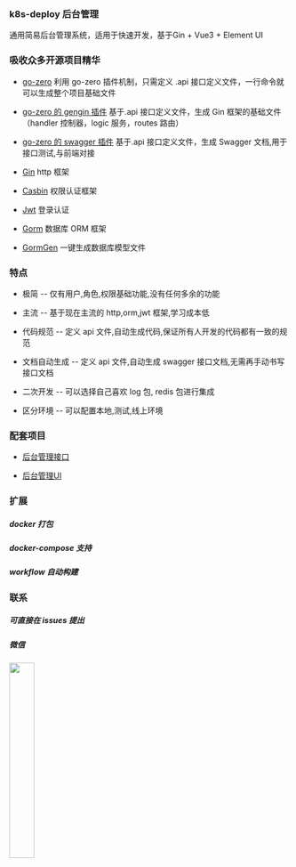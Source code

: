 ### k8s-deploy 后台管理

通用简易后台管理系统，适用于快速开发，基于Gin + Vue3 + Element UI

### 吸收众多开源项目精华

* [go-zero](https://github.com/zeromicro/go-zero) 利用 go-zero 插件机制，只需定义 .api 接口定义文件，一行命令就可以生成整个项目基础文件

* [go-zero 的 gengin 插件](https://github.com/MasterJoyHunan/gengin) 基于.api 接口定义文件，生成 Gin 框架的基础文件（handler 控制器，logic 服务，routes 路由）

* [go-zero 的 swagger 插件](https://github.com/MasterJoyHunan/gen-swagger) 基于.api 接口定义文件，生成 Swagger 文档,用于接口测试,与前端对接

* [Gin](https://github.com/gin-gonic/gin) http 框架

* [Casbin](https://github.com/casbin/casbin) 权限认证框架

* [Jwt](https://github.com/dgrijalva/jwt-go) 登录认证

* [Gorm](https://gorm.io/docs) 数据库 ORM 框架

* [GormGen](https://gorm.io/gen) 一键生成数据库模型文件

### 特点

* 极简 -- 仅有用户,角色,权限基础功能,没有任何多余的功能

* 主流 -- 基于现在主流的 http,orm,jwt 框架,学习成本低

* 代码规范 -- 定义 api 文件,自动生成代码,保证所有人开发的代码都有一致的规范

* 文档自动生成 -- 定义 api 文件,自动生成 swagger 接口文档,无需再手动书写接口文档

* 二次开发 -- 可以选择自己喜欢 log 包, redis 包进行集成

* 区分环境 -- 可以配置本地,测试,线上环境

### 配套项目

* [后台管理接口](https://github.com/topology-zero/k8s-deploy)

* [后台管理UI](https://github.com/topology-zero/k8s-deploy-ui)

### 扩展

##### docker 打包

##### docker-compose 支持

##### workflow 自动构建

### 联系

##### 可直接在 issues 提出

##### 微信

<img decoding="async" src="http://tc.masterjoy.top/%E5%BE%AE%E4%BF%A1%E5%9B%BE%E7%89%87_20230216101038.jpg" width="30%" />
